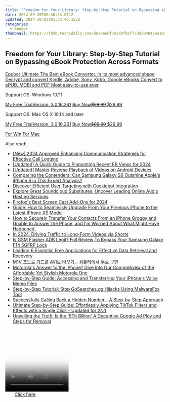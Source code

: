 ```yaml
---
title: "Freedom for Your Library: Step-by-Step Tutorial on Bypassing eBook Protection Across Formats"
date: 2024-09-26T00:36:23.071Z
updated: 2024-10-03T01:33:46.153Z
categories:
  - epubor
thumbnail: https://thmb.techidaily.com/d6abae0f7e3d8fb5f7c3d204845ee10283f20e49e0d3d6312bf5d54b51961985.jpg
---
```


## Freedom for Your Library: Step-by-Step Tutorial on Bypassing eBook Protection Across Formats

[Epubor Ultimate The Best eBook Converter, in its most advanced shape Decrypt and convert Kindle, Adobe, Sony, Kobo, Google eBooks Convert to ePUB, MOBI and PDF Most easy-to-use ever](https://tools.techidaily.com/epubor/ultimate/) 

Support OS: Windows 10/11

[My Free TrialVersion: 3.0.16.261](https://tools.techidaily.com/epubor/ultimate/) [Buy Now~~$59.99~~ $29.99](https://tools.techidaily.com/epubor/ultimate/)

Support OS: Mac OS X 10.14 and later

[My Free TrialVersion: 3.0.16.261](https://tools.techidaily.com/epubor/ultimate/) [Buy Now~~$65.99~~ $29.99](https://tools.techidaily.com/epubor/ultimate/)

[For Win](http://www.epubor.com/de/javascript:void%280%29) [For Mac](http://www.epubor.com/de/javascript:void%280%29)

<ins class="adsbygoogle"
     style="display:block"
     data-ad-format="autorelaxed"
     data-ad-client="ca-pub-7571918770474297"
     data-ad-slot="1223367746"></ins>

<ins class="adsbygoogle"
     style="display:block"
     data-ad-client="ca-pub-7571918770474297"
     data-ad-slot="8358498916"
     data-ad-format="auto"
     data-full-width-responsive="true"></ins>

<span class="atpl-alsoreadstyle">Also read:</span>
<div><ul>
<li><a href="https://screen-capture.techidaily.com/new-2024-approved-enhancing-communication-strategies-for-effective-call-logging/"><u>[New] 2024 Approved Enhancing Communication Strategies for Effective Call Logging</u></a></li>
<li><a href="https://facebook-video-recording.techidaily.com/updated-a-quick-guide-to-pinpointing-recent-fb-views-for-2024/"><u>[Updated] A Quick Guide to Pinpointing Recent FB Views for 2024</u></a></li>
<li><a href="https://extra-guidance.techidaily.com/updated-master-reverse-playback-of-videos-on-android-devices/"><u>[Updated] Master Reverse Playback of Videos on Android Devices</u></a></li>
<li><a href="https://discover-answers.techidaily.com/comparing-the-contenders-can-samsung-galaxy-s6-outshine-apples-iphone-6-in-this-expert-analysis/"><u>Comparing the Contenders: Can Samsung Galaxy S6 Outshine Apple's iPhone 6 in This Expert Analysis?</u></a></li>
<li><a href="https://data-safeguard.techidaily.com/discover-efficient-user-targeting-with-cookiebot-integration/"><u>Discover Efficient User Targeting with Cookiebot Integration</u></a></li>
<li><a href="https://discover-answers.techidaily.com/explore-great-soundcloud-substitutes-uncover-leading-online-audio-hosting-services/"><u>Explore Great Soundcloud Substitutes: Uncover Leading Online Audio Hosting Services</u></a></li>
<li><a href="https://screen-activity-recording.techidaily.com/firefoxs-best-screen-cast-add-ons-for-2024/"><u>Firefox's Best Screen Cast Add-Ons for 2024</u></a></li>
<li><a href="https://discover-answers.techidaily.com/guide-how-to-seamlessly-upgrade-from-your-previous-iphone-to-the-latest-iphone-xs-model/"><u>Guide: How to Seamlessly Upgrade From Your Previous iPhone to the Latest iPhone XS Model</u></a></li>
<li><a href="https://discover-answers.techidaily.com/how-to-securely-transfer-your-contacts-from-an-iphone-groggy-and-unable-to-answer-the-phone-and-im-worried-about-what-might-have-happened/"><u>How to Securely Transfer Your Contacts From an iPhone Groggy and Unable to Answer the Phone, and I'm Worried About What Might Have Happened.</u></a></li>
<li><a href="https://youtube-data.techidaily.com/24-driving-traffic-to-long-form-videos-via-shorts/"><u>In 2024, Driving Traffic to Long-Form Videos via Shorts</u></a></li>
<li><a href="https://android-frp.techidaily.com/is-gsm-flasher-adb-legit-full-review-to-bypass-your-samsung-galaxy-f14-5gfrp-lock-by-drfone-android/"><u>Is GSM Flasher ADB Legit? Full Review To Bypass Your Samsung Galaxy F14 5GFRP Lock</u></a></li>
<li><a href="https://discover-answers.techidaily.com/leading-6-essential-free-applications-for-effective-data-retrieval-and-recovery/"><u>Leading 6 Essential Free Applications for Effective Data Retrieval and Recovery</u></a></li>
<li><a href="https://tech-recovery.techidaily.com/1726225248906-m1v-avi/"><u>M1V 포토로 가드를 AVI로 바꾸기 – 컴퓨터에서 무료 구현</u></a></li>
<li><a href="https://buynow-marvelous.techidaily.com/motorolas-answer-to-the-iphone-dive-into-our-comprehvew-of-the-affordable-yet-stylish-motorola-one/"><u>Motorola's Answer to the iPhone? Dive Into Our Comprehvew of the Affordable Yet Stylish Motorola One</u></a></li>
<li><a href="https://discover-answers.techidaily.com/step-by-step-guide-accessing-and-transferring-your-iphones-voice-memo-files/"><u>Step-by-Step Guide: Accessing and Transferring Your iPhone's Voice Memo Files</u></a></li>
<li><a href="https://discover-answers.techidaily.com/step-by-step-tutorial-stop-gosearchesgg-hijacks-using-malwarefox-tool/"><u>Step-by-Step Tutorial: Stop GoSearches.gg Hijacks Using MalwareFox Tool</u></a></li>
<li><a href="https://techtrends.techidaily.com/successfully-calling-back-a-hidden-number-a-step-by-step-approach/"><u>Successfully Calling Back a Hidden Number - A Step-by-Step Approach</u></a></li>
<li><a href="https://discover-answers.techidaily.com/ultimate-step-by-step-guide-effortlessly-applying-tiktok-filters-and-effects-with-a-single-click-updated-for-2nt/"><u>Ultimate Step-by-Step Guide: Effortlessly Applying TikTok Filters and Effects with a Single Click - Updated for 2N't</u></a></li>
<li><a href="https://discover-answers.techidaily.com/unveiling-the-truth-is-the-5th-billion-a-deceptive-google-ad-ploy-and-steps-for-removal/"><u>Unveiling the Truth: Is the '5Th Billion' A Deceptive Google Ad Ploy and Steps for Removal</u></a></li>
</ul></div>

<!-- affiliate ads begin -->
<span id="1304648">
					<video width="200" height="200" style="cursor:pointer"
           poster="//a.impactradius-go.com/display-clicktoplayimage/1304648.png"
           onclick="if(!this.playClicked){this.play();this.setAttribute('controls',true);this.playClicked=true;}">
	   <source src="//a.impactradius-go.com/display-ad/15852-1304648">
	   <img src="//a.impactradius-go.com/display-clicktoplayimage/1304648.png" style="border: none; height: 100%; width: 100%; object-fit: contain">
	</video>
	<div style="width:125px;text-align:center"><a href="javascript:window.open(decodeURIComponent('https%3A%2F%2Fthefitville.pxf.io%2Fc%2F5597632%2F1304648%2F15852'), '_blank');void(0);">Click here</a></div>
</span>
<img height="0" width="0" src="https://imp.pxf.io/i/5597632/1304648/15852" style="position:absolute;visibility:hidden;" border="0" />
<!-- affiliate ads end -->

